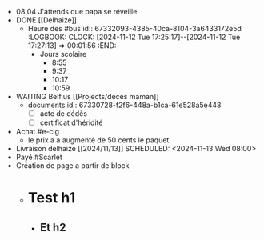 - 08:04 J'attends que papa se réveille
- DONE [[Delhaize]]
	- Heure des #bus
	  id:: 67332093-4385-40ca-8104-3a6433172e5d
	  :LOGBOOK:
	  CLOCK: [2024-11-12 Tue 17:25:17]--[2024-11-12 Tue 17:27:13] =>  00:01:56
	  :END:
		- Jours scolaire
		  * 8:55
		  * 9:37
		  * 10:17
		  * 10:59
- WAITING Belfius [[Projects/deces maman]]
	- documents
	  id:: 67330728-f2f6-448a-b1ca-61e528a5e443
	  + [ ] acte de dédès
	  + [ ] certificat d'héridité
- Achat #e-cig
	- le  prix a a augmenté de 50 cents le paquet
- Livraison delhaize [[2024/11/13]] 
  SCHEDULED: <2024-11-13 Wed 08:00>
- Payé #Scarlet
- Création de page a partir de block
	- # Test h1
		- ## Et h2